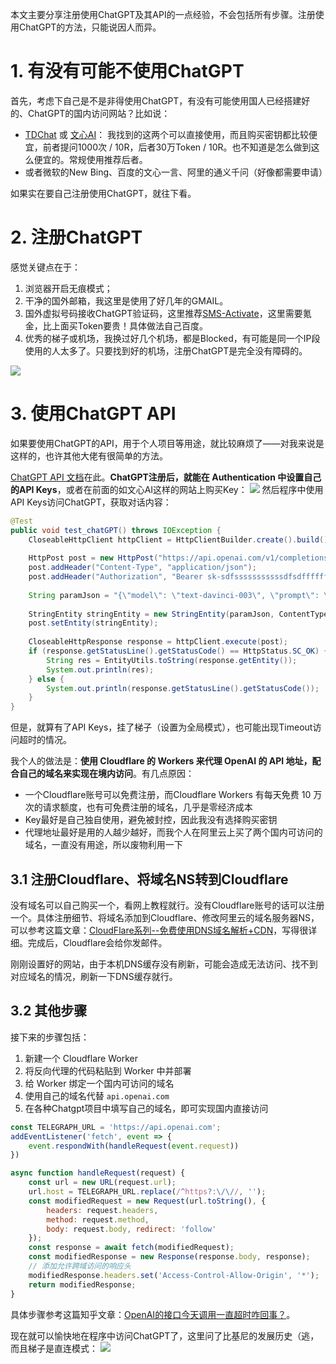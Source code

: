 本文主要分享注册使用ChatGPT及其API的一点经验，不会包括所有步骤。注册使用ChatGPT的方法，只能说因人而异。

# 1. 有没有可能不使用ChatGPT
首先，考虑下自己是不是非得使用ChatGPT，有没有可能使用国人已经搭建好的、ChatGPT的国内访问网站？比如说：
- [TDChat](web.cj9.us) 或 [文心AI](https://cat.imiku.me/)： 我找到的这两个可以直接使用，而且购买密钥都比较便宜，前者提问1000次 / 10R，后者30万Token / 10R。也不知道是怎么做到这么便宜的。常规使用推荐后者。
- 或者微软的New Bing、百度的文心一言、阿里的通义千问（好像都需要申请）

如果实在要自己注册使用ChatGPT，就往下看。
# 2. 注册ChatGPT
感觉关键点在于：
1. 浏览器开启无痕模式；
2. 干净的国外邮箱，我这里是使用了好几年的GMAIL。
3. 国外虚拟号码接收ChatGPT验证码，这里推荐[SMS-Activate](https://sms-activate.org/)，这里需要氪金，比上面买Token要贵！具体做法自己百度。
4. 优秀的梯子或机场，我换过好几个机场，都是Blocked，有可能是同一个IP段使用的人太多了。只要找到好的机场，注册ChatGPT是完全没有障碍的。

![](https://image-1307616428.cos.ap-beijing.myqcloud.com/Obsidian/202305071520059.png)

# 3. 使用ChatGPT API
如果要使用ChatGPT的API，用于个人项目等用途，就比较麻烦了——对我来说是这样的，也许其他大佬有很简单的方法。

[ChatGPT API 文档](https://platform.openai.com/docs/api-reference/introduction)在此。**ChatGPT注册后，就能在 Authentication 中设置自己的API Keys**，或者在前面的如文心AI这样的网站上购买Key：
![](https://image-1307616428.cos.ap-beijing.myqcloud.com/Obsidian/202305071529761.png)
然后程序中使用API Keys访问ChatGPT，获取对话内容：
```java
@Test  
public void test_chatGPT() throws IOException {  
    CloseableHttpClient httpClient = HttpClientBuilder.create().build();  
  
    HttpPost post = new HttpPost("https://api.openai.com/v1/completions");  
    post.addHeader("Content-Type", "application/json");  
    post.addHeader("Authorization", "Bearer sk-sdfsssssssssssdfsdffffffffffffsdflkjllwer");  
  
    String paramJson = "{\"model\": \"text-davinci-003\", \"prompt\": \"帮我写个冒泡排序\", \"temperature\": 0, \"max_tokens\": 1024}";  
  
    StringEntity stringEntity = new StringEntity(paramJson, ContentType.create("text/json", "UTF-8"));  
    post.setEntity(stringEntity);  
  
    CloseableHttpResponse response = httpClient.execute(post);  
    if (response.getStatusLine().getStatusCode() == HttpStatus.SC_OK) {  
        String res = EntityUtils.toString(response.getEntity());  
        System.out.println(res);  
    } else {  
        System.out.println(response.getStatusLine().getStatusCode());  
    }  
}
```
但是，就算有了API Keys，挂了梯子（设置为全局模式），也可能出现Timeout访问超时的情况。

我个人的做法是：**使用 Cloudflare 的 Workers 来代理 OpenAI 的 API 地址，配合自己的域名来实现在境内访问**。有几点原因：
- 一个Cloudflare账号可以免费注册，而Cloudflare Workers 有每天免费 10 万次的请求额度，也有可免费注册的域名，几乎是零经济成本
- Key最好是自己独自使用，避免被封控，因此我没有选择购买密钥
- 代理地址最好是用的人越少越好，而我个人在阿里云上买了两个国内可访问的域名，一直没有用途，所以废物利用一下
 
## 3.1 注册Cloudflare、将域名NS转到Cloudflare
没有域名可以自己购买一个，看网上教程就行。没有Cloudflare账号的话可以注册一个。具体注册细节、将域名添加到Cloudflare、修改阿里云的域名服务器NS，可以参考这篇文章：[CloudFlare系列--免费使用DNS域名解析+CDN](https://blog.csdn.net/feiying0canglang/article/details/127697289)，写得很详细。完成后，Cloudflare会给你发邮件。

刚刚设置好的网站，由于本机DNS缓存没有刷新，可能会造成无法访问、找不到对应域名的情况，刷新一下DNS缓存就行。

## 3.2 其他步骤
接下来的步骤包括：
1. 新建一个 Cloudflare Worker
2. 将反向代理的代码粘贴到 Worker 中并部署
3. 给 Worker 绑定一个国内可访问的域名
4. 使用自己的域名代替 `api.openai.com`
5. 在各种Chatgpt项目中填写自己的域名，即可实现国内直接访问

```js 
const TELEGRAPH_URL = 'https://api.openai.com'; 
addEventListener('fetch', event => { 
	event.respondWith(handleRequest(event.request)) 
}) 

async function handleRequest(request) { 
	const url = new URL(request.url); 
	url.host = TELEGRAPH_URL.replace(/^https?:\/\//, ''); 
	const modifiedRequest = new Request(url.toString(), { 
		headers: request.headers, 
		method: request.method, 
		body: request.body, redirect: 'follow' 
	}); 
	const response = await fetch(modifiedRequest); 
	const modifiedResponse = new Response(response.body, response); 
	// 添加允许跨域访问的响应头 
	modifiedResponse.headers.set('Access-Control-Allow-Origin', '*'); 
	return modifiedResponse; 
}
```
具体步骤参考这篇知乎文章：[OpenAI的接口今天调用一直超时咋回事？](https://www.zhihu.com/question/587397900/answer/2989043787)。
  
现在就可以愉快地在程序中访问ChatGPT了，这里问了比基尼的发展历史（逃，而且梯子是直连模式：
![](https://image-1307616428.cos.ap-beijing.myqcloud.com/Obsidian/202305071555605.png)


 